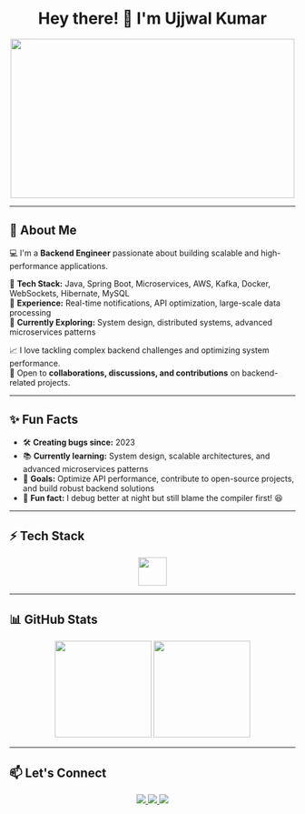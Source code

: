 <h1 align="center">Hey there! 👋 I'm Ujjwal Kumar</h1>

<p align="center">
  <img src="https://media.giphy.com/media/qgQUggAC3Pfv687qPC/giphy.gif" width="500" height="280">
</p>

---

## 🚀 About Me  
💻 I'm a **Backend Engineer** passionate about building scalable and high-performance applications.  

🔹 **Tech Stack:** Java, Spring Boot, Microservices, AWS, Kafka, Docker, WebSockets, Hibernate, MySQL  
🔹 **Experience:** Real-time notifications, API optimization, large-scale data processing  
🔹 **Currently Exploring:** System design, distributed systems, advanced microservices patterns  

📈 I love tackling complex backend challenges and optimizing system performance.  
🤝 Open to **collaborations, discussions, and contributions** on backend-related projects.  

---

## ✨ Fun Facts  
- 🛠 **Creating bugs since:** 2023  
- 📚 **Currently learning:** System design, scalable architectures, and advanced microservices patterns  
- 🎯 **Goals:** Optimize API performance, contribute to open-source projects, and build robust backend solutions  
- 🎲 **Fun fact:** I debug better at night but still blame the compiler first! 😆  

---

## ⚡ Tech Stack  
<p align="center">
  <img src="https://skillicons.dev/icons?i=java,spring,aws,docker,kubernetes,kafka,mysql,hibernate,git,github,postman" height="50">
</p>

---

## 📊 GitHub Stats  
<p align="center">
  <img src="https://github-readme-stats.vercel.app/api?username=ujjwalsnoodifyy&show_icons=true&theme=radical" height="170">
  <img src="https://github-readme-streak-stats.herokuapp.com/?user=ujjwalsnoodifyy&theme=radical" height="170">
</p>

---

## 📫 Let's Connect  
<p align="center">
  <a href="https://www.linkedin.com/in/ujjwal-kumar-techie" target="_blank">
    <img src="https://img.shields.io/badge/LinkedIn-0077B5?style=for-the-badge&logo=linkedin&logoColor=white">
  </a>
  <a href="mailto:uk47kumar@gmail.com">
    <img src="https://img.shields.io/badge/Email-D14836?style=for-the-badge&logo=gmail&logoColor=white">
  </a>
  <a href="https://github.com/uk47kumar">
    <img src="https://img.shields.io/badge/GitHub-100000?style=for-the-badge&logo=github&logoColor=white">
  </a>
</p>
